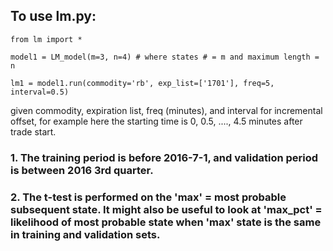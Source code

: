 ## To use lm.py:

`from lm import *`

`model1 = LM_model(m=3, n=4) # where states # = m and maximum length = n`

`lm1 = model1.run(commodity='rb', exp_list=['1701'], freq=5, interval=0.5)`

given commodity, expiration list, freq (minutes), and interval for incremental offset, 
for example here the starting time is 0, 0.5, ...., 4.5 minutes after trade start.

### 1. The training period is before 2016-7-1, and validation period is between 2016 3rd quarter.

### 2. The t-test is performed on the 'max' = most probable subsequent state. It might also be useful to look at 'max_pct' = likelihood of most probable state when 'max' state is the same in training and validation sets.


